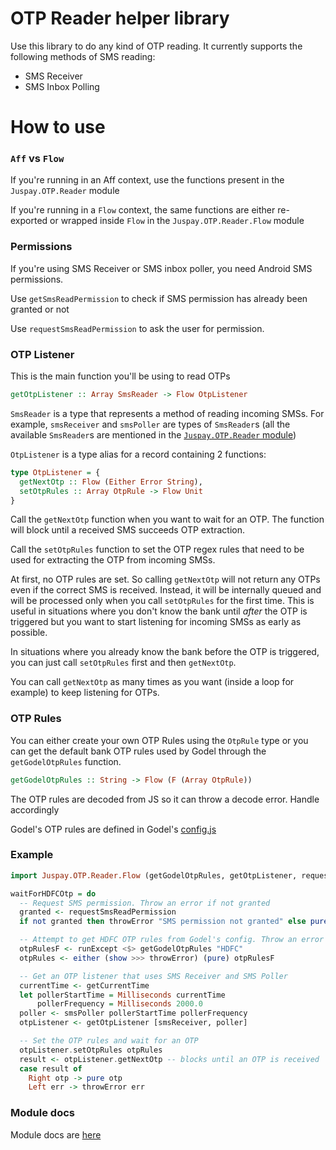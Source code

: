 # OTP Reader helper library

Use this library to do any kind of OTP reading. It currently supports the following methods of SMS reading:

* SMS Receiver
* SMS Inbox Polling

# How to use

### `Aff` vs `Flow`

If you're running in an Aff context, use the functions present in the `Juspay.OTP.Reader` module

If you're running in a `Flow` context, the same functions are either re-exported or wrapped inside `Flow` in the `Juspay.OTP.Reader.Flow` module

### Permissions

If you're using SMS Receiver or SMS inbox poller, you need Android SMS permissions.

Use `getSmsReadPermission` to check if SMS permission has already been granted or not

Use `requestSmsReadPermission` to ask the user for permission.

### OTP Listener

This is the main function you'll be using to read OTPs

```purescript
getOtpListener :: Array SmsReader -> Flow OtpListener
```


`SmsReader` is a type that represents a method of reading incoming SMSs. For example, `smsReceiver` and `smsPoller` are types of `SmsReader`s (all the available `SmsReader`s are mentioned in the [`Juspay.OTP.Reader` module](docs/Juspay/OTP/Reader.md))

`OtpListener` is a type alias for a record containing 2 functions:

```purescript
type OtpListener = {
  getNextOtp :: Flow (Either Error String),
  setOtpRules :: Array OtpRule -> Flow Unit
}
```

Call the `getNextOtp` function when you want to wait for an OTP. The function will block until a received SMS succeeds OTP extraction.

Call the `setOtpRules` function to set the OTP regex rules that need to be used for extracting the OTP from incoming SMSs.

At first, no OTP rules are set. So calling `getNextOtp` will not return any OTPs even if the correct SMS is received. Instead, it will be internally queued and will be processed only when you call `setOtpRules` for the first time. This is useful in situations where you don't know the bank until _after_ the OTP is triggered but you want to start listening for incoming SMSs as early as possible.

In situations where you already know the bank before the OTP is triggered, you can just call `setOtpRules` first and then `getNextOtp`.

You can call `getNextOtp` as many times as you want (inside a loop for example) to keep listening for OTPs.

### OTP Rules

You can either create your own OTP Rules using the `OtpRule` type or you can get the default bank OTP rules used by Godel through the `getGodelOtpRules` function.

``` purescript
getGodelOtpRules :: String -> Flow (F (Array OtpRule))
```

The OTP rules are decoded from JS so it can throw a decode error. Handle accordingly

Godel's OTP rules are defined in Godel's [config.js](https://bitbucket.org/juspay/godel-core/src/d4bc77f68b08ab87ae3c55349b6eeeaa4e9094cd/godel/src/main/js/juspay/payments/in.juspay.godel/config.js#lines-355)

### Example

```purescript
import Juspay.OTP.Reader.Flow (getGodelOtpRules, getOtpListener, requestSmsReadPermission, smsReceiver, smsPoller)

waitForHDFCOtp = do
  -- Request SMS permission. Throw an error if not granted
  granted <- requestSmsReadPermission
  if not granted then throwError "SMS permission not granted" else pure unit

  -- Attempt to get HDFC OTP rules from Godel's config. Throw an error if it fails to decode
  otpRulesF <- runExcept <$> getGodelOtpRules "HDFC"
  otpRules <- either (show >>> throwError) (pure) otpRulesF

  -- Get an OTP listener that uses SMS Receiver and SMS Poller
  currentTime <- getCurrentTime
  let pollerStartTime = Milliseconds currentTime
      pollerFrequency = Milliseconds 2000.0
  poller <- smsPoller pollerStartTime pollerFrequency
  otpListener <- getOtpListener [smsReceiver, poller]

  -- Set the OTP rules and wait for an OTP
  otpListener.setOtpRules otpRules
  result <- otpListener.getNextOtp -- blocks until an OTP is received
  case result of
    Right otp -> pure otp
    Left err -> throwError err
```

### Module docs

Module docs are [here](docs/)